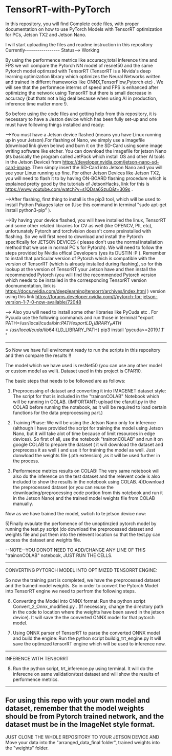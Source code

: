 # TensorRT-with-PyTorch
In this repository, you will find Complete code files, with proper documentation on how to use PyTorch Models with TensorRT optimization for PCs, Jetson TX2 and Jetson Nano.

I will start uploading the files and readme instruction in this repository
Currently----------------- Status--> Working


By using the performence metrics like accuracy,total inference time and FPS we will compare the Pytorch NN model of resnet50 and the same Pytorch model optimzed with TensorRT (TensorRT is a Nivida's deep learning optimization library which optimizes the Neural Networks written and trained in differnt frameworks like ONNX,TensorFlow,Pytorch etc) . We will see that the performece interms of speed and FPS is enhanced after optimizing the network using TensorRT but there is small decrease in accuracy (but thats not a big deal because when using AI in production, inference time matter more !).

So before using the code files and getting help from this repository, it is necessary to have a Jeston device which has been fully set-up and one must have following things installed and ready:

-->You must have a Jetson device flashed (means you have Linux running up in your Jetson).For flashing of Nano, we simply use a imagefile (download link given        below) and burn it on the SD-Card using some image writing software like etcher. You can download the imagefile for jetson Nano (its basically the program        called JetPack which install OS and other AI tools in the Jetson Device) from https://developer.nvidia.com/jetson-nano-sd-card-image. Then simply insert the      SD-Card into Jetson Nano and you will see your Linux running up fine.
   For other Jetson Devices like Jetson TX2, you will need to flash it to by having ON-BOARD flashing procedure which is explained pretty good by the tutorials of    JetsonHacks, link for this is https://www.youtube.com/watch?v=s1QDsa6SzuQ&t=309s .

-->After flashing, first thing to install is the pip3 tool, which will be used to install Python Pakages later on (Use this command in terminal "sudo apt-get        install python3-pip" ).

-->By having your device flashed, you will have installed the  linux, TensorRT and some other related libraries for CV as well (like OPENCV, PIL etc),               unfortunately Pytorch and torchvision doesn't come preinstalled with flashing. So we will first need to download and install the Pytorch specifically for JETSON   DEVICES ( please don't use the normal installation method that we use in normal PC's for Pytorch). We will need to follow the steps provided by Nvidia offical     Developers (yes its DUSTIN :P ).
Remember to install that particular version of Pytorch which is compatible with the version of TensorRT (which is already installed during flashing), so for this lookup at the version of TensorRT your Jetson have and then install the recommended Pytorch (you will find the recommended Pytorch version which needs to be installed in the corresponding TensorRT version docmumentation, link is https://docs.nvidia.com/deeplearning/tensorrt/archives/index.html ) version using this link 
https://forums.developer.nvidia.com/t/pytorch-for-jetson-version-1-7-0-now-available/72048 

--> Also you will need to install some other libraries like PyCuda etc . For Pycuda use the following commands and run those in terminal 
"export PATH=/usr/local/cuda/bin:${PATH}
 export LD_LIBRARY_PATH=/usr/local/cuda/lib64:${LD_LIBRARY_PATH}
 pip3 install 'pycuda>=2019.1.1' "
 
 -------------------------------------------------------------------------
 So Now we have full enviroment ready to run the scripts in this repository and then compare the results !!
 
 The model which we have used is resNet50 (you can use any other model or custom model as well).
 Dataset used in this project is CFAR10.
 
 
 The basic steps that needs to be followed are as follows: 
 
 1) Preprocessing of dataset and converting it into IMAGENET dataset style:
   The script for that is included in the "trainonCOLAB" Notebook which will be running in COLAB.
   (IMPORTANT: upload the cfarutil.py in the COLAB before  running the notebook, as it will be required to load certain functions for the data preprocessing          part.)
   
 2) Training Phase:
     We will be using the Jetson Nano only for inference (although I have provided the script for training the model using Jetson Nano, but it will take alot of        time because of limit resources in edge devices). So first of all, use the notebook "trainonCOLAB" and run it on google COLAB to prepare the dataset ( it          will download the dataset and preprecess it as well ) and use it for training the model as well. Just donwload the weights file (.pth extension) ,as it will      be used further in the process.
   
  3) Performence metrics results on COLAB:
   The very same notebook will also do the inference on the test dataset and the relevent code is also included to show the results in the notebook using COLAB.
  4)Download the preprocessed dataset (or you can reuse the downloading/preprocessing code portion from this notebook and run it in the Jetson Nano) and the          trained model weights file from COLAB manually.
  
  Now as we have trained the model, swtich to te jetson device now:
  
  5)Finally evaulate the perfomence of the unoptimzied pytorch model by running the test.py script (do download the preprocessed dataset and weights file and put    them into the relevent location so that the test.py can access the dataset and weights file.
  
  --NOTE--YOU DONOT NEED TO ADD/CHANGE ANY LINE OF THIS "trainonCOLAB" notebook, JUST RUN THE CELLS.
  
 ------------------------------------------------------------------- 
 CONVERTING PYTORCH MODEL INTO OPTIMIZED TENSORRT ENGINE:
 
  So now the training part is completed, we have the preprocessed dataset and the trained model weights.
  So in order to convert the Pytorch Model into TensorRT engine we need to perfrom the following steps.
  
 6) Converting the Model into ONNX format:
   Run the python script Convert_2_Onnx_modified.py . (If necessary, change the directory path in the code to location where the weights have been saved in the      jetson device). It will save the the converted ONNX model for that pytorch model.
   
 7) Using ONNX parser of TensorRT to parse the converted ONNX model and build the engine:
   Run the python script buildig_trt_engine.py 
   It will save the optimzed tensorRT engine which will be used to inference now.
   
 -----------------------------------------------------------------------
 
 INFERENCE WITH TENSORRT
 
 8) Run the python script, trt_inference.py using terminal. 
   It will do the inferecne on same validation/test dataset and will show the results of performence metrics.
   
   
 ---------------------------
For using this repo with your own model and dataset, remember that the model weights should be from Pytorch trained network, and the dataset must be in the ImageNet style format.
 --------------------------------------------------------------------------
 JUST CLONE THE WHOLE REPOSITORY TO YOUR JETSON DEVICE AND Move your data into the "arranged_data_final folder", trained weights into the "weights" folder.
  

  
 



